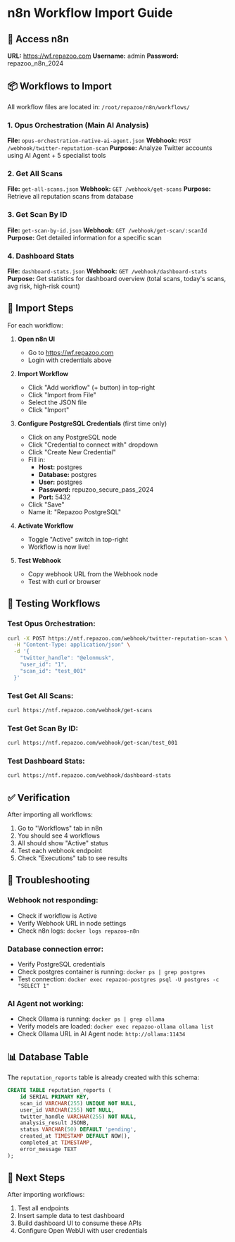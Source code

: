# n8n Workflow Import Guide

## 🔐 Access n8n

**URL:** https://wf.repazoo.com
**Username:** admin
**Password:** repazoo_n8n_2024

## 📦 Workflows to Import

All workflow files are located in: `/root/repazoo/n8n/workflows/`

### **1. Opus Orchestration (Main AI Analysis)**
**File:** `opus-orchestration-native-ai-agent.json`
**Webhook:** `POST /webhook/twitter-reputation-scan`
**Purpose:** Analyze Twitter accounts using AI Agent + 5 specialist tools

### **2. Get All Scans**
**File:** `get-all-scans.json`
**Webhook:** `GET /webhook/get-scans`
**Purpose:** Retrieve all reputation scans from database

### **3. Get Scan By ID**
**File:** `get-scan-by-id.json`
**Webhook:** `GET /webhook/get-scan/:scanId`
**Purpose:** Get detailed information for a specific scan

### **4. Dashboard Stats**
**File:** `dashboard-stats.json`
**Webhook:** `GET /webhook/dashboard-stats`
**Purpose:** Get statistics for dashboard overview (total scans, today's scans, avg risk, high-risk count)

## 📝 Import Steps

For each workflow:

1. **Open n8n UI**
   - Go to https://wf.repazoo.com
   - Login with credentials above

2. **Import Workflow**
   - Click "Add workflow" (+ button) in top-right
   - Click "Import from File"
   - Select the JSON file
   - Click "Import"

3. **Configure PostgreSQL Credentials** (first time only)
   - Click on any PostgreSQL node
   - Click "Credential to connect with" dropdown
   - Click "Create New Credential"
   - Fill in:
     - **Host:** postgres
     - **Database:** postgres
     - **User:** postgres
     - **Password:** repuzoo_secure_pass_2024
     - **Port:** 5432
   - Click "Save"
   - Name it: "Repazoo PostgreSQL"

4. **Activate Workflow**
   - Toggle "Active" switch in top-right
   - Workflow is now live!

5. **Test Webhook**
   - Copy webhook URL from the Webhook node
   - Test with curl or browser

## 🧪 Testing Workflows

### **Test Opus Orchestration:**
```bash
curl -X POST https://ntf.repazoo.com/webhook/twitter-reputation-scan \
  -H "Content-Type: application/json" \
  -d '{
    "twitter_handle": "@elonmusk",
    "user_id": "1",
    "scan_id": "test_001"
  }'
```

### **Test Get All Scans:**
```bash
curl https://ntf.repazoo.com/webhook/get-scans
```

### **Test Get Scan By ID:**
```bash
curl https://ntf.repazoo.com/webhook/get-scan/test_001
```

### **Test Dashboard Stats:**
```bash
curl https://ntf.repazoo.com/webhook/dashboard-stats
```

## ✅ Verification

After importing all workflows:

1. Go to "Workflows" tab in n8n
2. You should see 4 workflows
3. All should show "Active" status
4. Test each webhook endpoint
5. Check "Executions" tab to see results

## 🔧 Troubleshooting

### **Webhook not responding:**
- Check if workflow is Active
- Verify Webhook URL in node settings
- Check n8n logs: `docker logs repazoo-n8n`

### **Database connection error:**
- Verify PostgreSQL credentials
- Check postgres container is running: `docker ps | grep postgres`
- Test connection: `docker exec repazoo-postgres psql -U postgres -c "SELECT 1"`

### **AI Agent not working:**
- Check Ollama is running: `docker ps | grep ollama`
- Verify models are loaded: `docker exec repazoo-ollama ollama list`
- Check Ollama URL in AI Agent node: `http://ollama:11434`

## 📊 Database Table

The `reputation_reports` table is already created with this schema:

```sql
CREATE TABLE reputation_reports (
    id SERIAL PRIMARY KEY,
    scan_id VARCHAR(255) UNIQUE NOT NULL,
    user_id VARCHAR(255) NOT NULL,
    twitter_handle VARCHAR(255) NOT NULL,
    analysis_result JSONB,
    status VARCHAR(50) DEFAULT 'pending',
    created_at TIMESTAMP DEFAULT NOW(),
    completed_at TIMESTAMP,
    error_message TEXT
);
```

## 🎯 Next Steps

After importing workflows:
1. Test all endpoints
2. Insert sample data to test dashboard
3. Build dashboard UI to consume these APIs
4. Configure Open WebUI with user credentials
